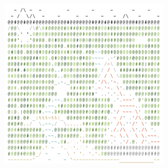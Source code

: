 <img align="left" style="float: left;" src="progress.png" width="550">

<pre>

	<a href='day/24'>Day 24: Blizzard Basin</a>
	<a href='day/23'>Day 23: Unstable Diffusion</a>
	<a href='day/22'>Day 22: Monkey Map</a>
	<a href='day/21'>Day 21: Monkey Math</a>
	<a href='day/20'>Day 20: Grove Positioning System</a>
	<a href='day/19'>Day 19: Not Enough Minerals</a>
	<a href='day/18'>Day 18: Boiling Boulders</a>
	<a href='day/17'>Day 17: Pyroclastic Flow</a>
	<a href='day/16'>Day 16: Proboscidea Volcanium</a>
	<a href='day/15'>Day 15: Beacon Exclusion Zone</a>
	<a href='day/14'>Day 14: Regolith Reservoir</a>
	<a href='day/13'>Day 13: Distress Signal</a>
	<a href='day/12'>Day 12: Hill Climbing Algorithm</a>
	<a href='day/11'>Day 11: Monkey in the Middle</a>
	<a href='day/10'>Day 10: Cathode-Ray Tube</a>
	<a href='day/9'>Day 9: Rope Bridge</a>
	<a href='day/8'>Day 8: Treetop Tree House</a>
	<a href='day/7'>Day 7: No Space Left On Device</a>
	<a href='day/6'>Day 6: Tuning Trouble</a>
	<a href='day/5'>Day 5: Supply Stacks</a>
	<a href='day/4'>Day 4: Camp Cleanup</a>
	<a href='day/3'>Day 3: Rucksack Reorganization</a>
	<a href='day/2'>Day 2: Rock Paper Scissors</a>
	<a href='day/1'>Day 1: Calorie Counting</a>
</pre>
